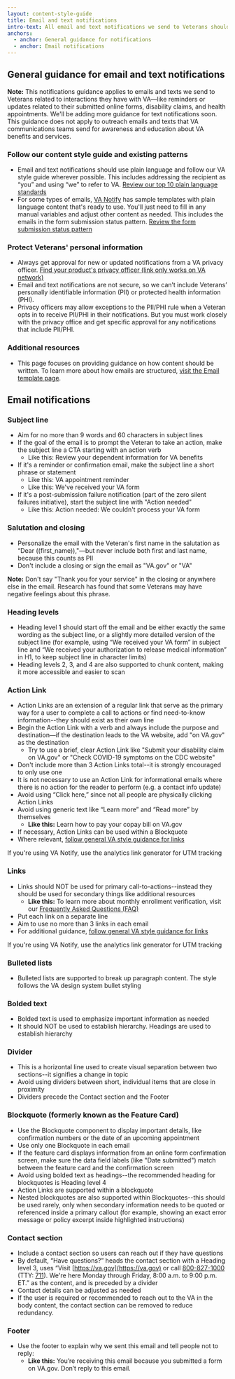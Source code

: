 ```yaml
---
layout: content-style-guide
title: Email and text notifications
intro-text: All email and text notifications we send to Veterans should be trustworthy, actionable, and easy to understand. 
anchors:
  - anchor: General guidance for notifications
  - anchor: Email notifications
---
```


## General guidance for email and text notifications

**Note:** This notifications guidance applies to emails and texts we send to Veterans related to interactions they have with VA—like reminders or updates related to their submitted online forms, disability claims, and health appointments. We'll be adding more guidance for text notifications soon. This guidance does not apply to outreach emails and texts that VA communications teams send for awareness and education about VA benefits and services.

### Follow our content style guide and existing patterns
* Email and text notifications should use plain language and follow our VA style guide wherever possible. This includes addressing the recipient as “you” and using “we” to refer to VA. [Review our top 10 plain language standards](https://design.va.gov/content-style-guide/plain-language/#top-10-va-plain-language-standards)
* For some types of emails, [VA Notify](https://notifications.va.gov/) has sample templates with plain language content that's ready to use. You'll just need to fill in any manual variables and adjust other content as needed. This includes the emails in the form submission status pattern. [Review the form submission status pattern](https://design.va.gov/patterns/help-users-to/stay-informed-of-their-application-status) 

### Protect Veterans' personal information
* Always get approval for new or updated notifications from a VA privacy officer. 
[Find your product's privacy officer (link only works on VA network)](https://dvagov.sharepoint.com/sites/OITPrivacyHub/SitePages/Privacy-Officer-Locator-Resources.aspx)
* Email and text notifications are not secure, so we can’t include Veterans’ personally identifiable information (PII) or protected health information (PHI).
* Privacy officers may allow exceptions to the PII/PHI rule when a Veteran opts in to receive PII/PHI in their notifications. But you must work closely with the privacy office and get specific approval for any notifications that include PII/PHI.

### Additional resources
* This page focuses on providing guidance on how content should be written. To learn more about how emails are structured, [visit the Email template page](https://design.va.gov/templates/email). 

## Email notifications

### Subject line 

* Aim for no more than 9 words and 60 characters in subject lines
* If the goal of the email is to prompt the Veteran to take an action, make the subject line a CTA starting with an action verb
    * Like this: Review your dependent information for VA benefits
* If it's a reminder or confirmation email, make the subject line a short phrase or statement
    * Like this: VA appointment reminder 
    * Like this: We've received your VA form 
* If it's a post-submission failure notification (part of the zero silent failures initiative), start the subject line with "Action needed"
    * Like this: Action needed: We couldn't process your VA form

### Salutation and closing

* Personalize the email with the Veteran's first name in the salutation as “Dear ((first_name)),"—but never include both first and last name, because this counts as PII
* Don't include a closing or sign the email as "VA.gov" or "VA"

**Note:** Don't say "Thank you for your service" in the closing or anywhere else in the email. Research has found that some Veterans may have negative feelings about this phrase.

### Heading levels 

* Heading level 1 should start off the email and be either exactly the same wording as the subject line, or a slightly more detailed version of the subject line (for example, using “We received your VA form” in subject line and “We received your authorization to release medical information” in H1, to keep subject line in character limits)
* Heading levels 2, 3, and 4 are also supported to chunk content, making it more accessible and easier to scan

### Action Link
* Action Links are an extension of a regular link that serve as the primary way for a user to complete a call to actions or find need-to-know information--they should exist as their own line
* Begin the Action Link with a verb and always include the purpose and destination—if the destination leads to the VA website, add "on VA.gov" as the destination
  * Try to use a brief, clear Action Link like "Submit your disability claim on VA.gov" or "Check COVID-19 symptoms on the CDC website"
* Don't include more than 3 Action Links total--it is strongly encouraged to only use one
* It is not necessary to use an Action Link for informational emails where there is no action for the reader to perform (e.g. a contact info update)
* Avoid using “Click here,” since not all people are physically clicking Action Links
* Avoid using generic text like “Learn more” and “Read more” by themselves
  * **Like this:** Learn how to pay your copay bill on VA.gov
* If necessary, Action Links can be used within a Blockquote
* Where relevant, [follow general VA style guidance for links](https://design.va.gov/content-style-guide/links)

If you're using VA Notify, use the analytics link generator for UTM tracking

### Links 

* Links should NOT be used for primary call-to-actions--instead they should be used for secondary things like additional resources
  * **Like this:** To learn more about monthly enrollment verification, visit our [Frequently Asked Questions (FAQ)](https://www.va.gov/resources/gi-bill-enrollment-verification-faqs/)
* Put each link on a separate line
* Aim to use no more than 3 links in each email
* For additional guidance, [follow general VA style guidance for links](https://design.va.gov/content-style-guide/links)

If you're using VA Notify, use the analytics link generator for UTM tracking 

### Bulleted lists

* Bulleted lists are supported to break up paragraph content. The style follows the VA design system bullet styling

### Bolded text

* Bolded text is used to emphasize important information as needed
* It should NOT be used to establish hierarchy. Headings are used to establish hierarchy

### Divider

* This is a horizontal line used to create visual separation between two sections--it signifies a change in topic
* Avoid using dividers between short, individual items that are close in proximity
* Dividers precede the Contact section and the Footer

### Blockquote (formerly known as the Feature Card)

* Use the Blockquote component to display important details, like confirmation numbers or the date of an upcoming appointment
* Use only one Blockquote in each email
* If the feature card displays information from an online form confirmation screen, make sure the data field labels (like "Date submitted") match between the feature card and the confirmation screen
* Avoid using bolded text as headings--the recommended heading for blockquotes is Heading level 4
* Action Links are supported within a blockquote
* Nested blockquotes are also supported within Blockquotes--this should be used rarely, only when secondary information needs to be quoted or referenced inside a primary callout (for example, showing an exact error message or policy excerpt inside highlighted instructions)

### Contact section

* Include a contact section so users can reach out if they have questions
* By default, “Have questions?” heads the contact section with a Heading level 3, uses “Visit [https://va.gov](https://va.gov) or call [800-827-1000](tel:800-827-1000) (TTY: [711](tel:711)). We're here Monday through Friday, 8:00 a.m. to 9:00 p.m. ET.” as the content, and is preceded by a divider
* Contact details can be adjusted as needed
* If the user is required or recommended to reach out to the VA in the body content, the contact section can be removed to reduce redundancy.

### Footer 

* Use the footer to explain why we sent this email and tell people not to reply:
    * **Like this:** You’re receiving this email because you submitted a form on VA.gov. Don’t reply to this email.



